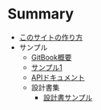 # Summary

* [このサイトの作り方](./README.md)
* サンプル
	* [GitBook概要](./md/toygitbook.md)
	* [サンプル1](./md/sample1.md)
	* [APIドキュメント](./md/apidoc.md)
	* 設計書集
		* [設計書サンプル](./md/test/sample2.md)
